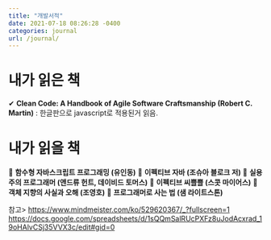 ```yaml
---
title: "개발서적"
date: 2021-07-18 08:26:28 -0400
categories: journal
url: /journal/
---
```


# 내가 읽은 책  
✔ __Clean Code: A Handbook of Agile Software Craftsmanship (Robert C. Martin)__ : 한글판으로 javascript로 적용된거 읽음.


# 내가 읽을 책  
🎨 __함수형 자바스크립트 프로그래밍 (유인동)__
🎨 __이펙티브 자바 (조슈아 블로크 저)__
🎨 __실용주의 프로그래머 (앤드류 헌트, 데이비드 토머스)__
🎨 __이펙티브 씨쁠쁠 (스콧 마이어스)__
🎨 __객체 지향의 사실과 오해 (조영호)__
🎨 __프로그래머로 사는 법 (샘 라이트스톤)__


참고> <https://www.mindmeister.com/ko/529620367/_?fullscreen=1>  
<https://docs.google.com/spreadsheets/d/1sQQmSalRUcPXFz8uJodAcxrad_19oHAlvCSj35VVX3c/edit#gid=0>




[jekyll-docs]: https://jekyllrb.com/docs/home
[jekyll-gh]:   https://github.com/jekyll/jekyll
[jekyll-talk]: https://talk.jekyllrb.com/

